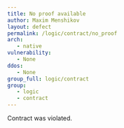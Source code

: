 ```yaml
---
title: No proof available
author: Maxim Menshikov
layout: defect
permalink: /logic/contract/no_proof
arch:
   - native
vulnerability:
   - None
ddos:
   - None
group_full: logic/contract
group:
   - logic
   - contract
---
```


Contract was violated.
